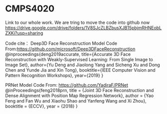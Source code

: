 # CMPS4020

Link to our whole work. We are tring to move the code into github now
https://drive.google.com/drive/folders/1V8SJcZLBZbusXJB15pbjmRHNEobLZXKi?usp=sharing


Code cite：
Deep3D Face Reconstruction Model Code From:https://github.com/microsoft/Deep3DFaceReconstruction
@inproceedings{deng2019accurate,
    title={Accurate 3D Face Reconstruction with Weakly-Supervised Learning: From Single Image to Image Set},
    author={Yu Deng and Jiaolong Yang and Sicheng Xu and Dong Chen and Yunde Jia and Xin Tong},
    booktitle={IEEE Computer Vision and Pattern Recognition Workshops},
    year={2019}
}

 
PRNet Model Code From: https://github.com/YadiraF/PRNet
@inProceedings{feng2018prn,
  title     = {Joint 3D Face Reconstruction and Dense Alignment with Position Map Regression Network},
  author    = {Yao Feng and Fan Wu and Xiaohu Shao and Yanfeng Wang and Xi Zhou},
  booktitle = {ECCV},
  year      = {2018}
}
